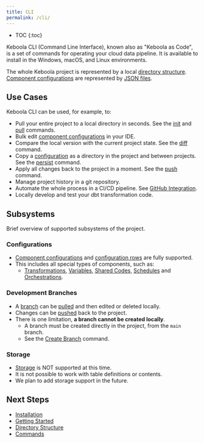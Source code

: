 ```yaml
---
title: CLI
permalink: /cli/
---
```


* TOC
{:toc}

Keboola CLI (Command Line Interface), known also as "Keboola as Code", is a set of commands for operating your cloud data 
pipeline. It is available to install in the Windows, macOS, and Linux environments.

The whole Keboola project is represented by a local [directory structure](/cli/structure/#directory-structure). 
[Component configurations](https://help.keboola.com/components) are represented by [JSON files](/cli/structure/#configurations).

## Use Cases

Keboola CLI can be used, for example, to:
- Pull your entire project to a local directory in seconds. See the [init](/cli/commands/sync/init/) and [pull](/cli/commands/sync/pull/) commands.
- Bulk edit [component configurations](https://help.keboola.com/components) in your IDE.
- Compare the local version with the current project state. See the [diff](/cli/commands/sync/diff/) command.
- Copy a [configuration](https://help.keboola.com/components) as a directory in the project and between projects. See the [persist](/cli/commands/local/persist/) command.
- Apply all changes back to the project in a moment. See the [push](/cli/commands/sync/push/) command.
- Manage project history in a git repository.
- Automate the whole process in a CI/CD pipeline. See [GitHub Integration](/cli/github-integration/).
- Locally develop and test your dbt transformation code.

## Subsystems

Brief overview of supported subsystems of the project.

### Configurations

- [Component configurations](https://help.keboola.com/components) and [configuration rows](https://help.keboola.com/components/#configuration-rows) are fully supported.
- This includes all special types of components, such as:
  - [Transformations](/cli/structure/#transformations), [Variables](/cli/structure/#variables), [Shared Codes](/cli/structure/#shared-code), [Schedules](/cli/structure/#schedules) and [Orchestrations](/cli/structure/#orchestrations).   

### Development Branches

- A [branch](https://help.keboola.com/components/branches/)  can be [pulled](/cli/commands/sync/pull/) and then edited or deleted locally. 
- Changes can be [pushed](/cli/commands/sync/push/) back to the project.
- There is one limitation, **a branch cannot be created locally**. 
  - A branch must be created directly in the project, from the `main` branch.
  - See the [Create Branch](/cli/commands/remote/create/branch/) command.

### Storage

- [Storage](https://help.keboola.com/storage/) is NOT supported at this time.
- It is not possible to work with table definitions or contents.
- We plan to add storage support in the future.

## Next Steps

- [Installation](/cli/installation/)
- [Getting Started](/cli/getting-started/)
- [Directory Structure](/cli/structure/)
- [Commands](/cli/commands/)
